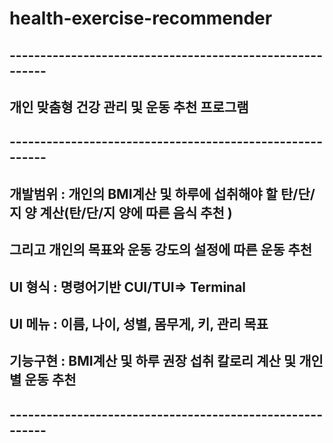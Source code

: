 # health-exercise-recommender

## ---------------------------------------------------------
## 개인 맞춤형 건강 관리 및 운동 추천 프로그램
## ---------------------------------------------------------
## 개발범위 : 개인의 BMI계산 및 하루에 섭취해야 할  탄/단/지 양 계산(탄/단/지 양에 따른 음식 추천 )
##           그리고 개인의 목표와 운동 강도의 설정에 따른 운동 추천 
## UI 형식 : 명령어기반 CUI/TUI=> Terminal
## UI 메뉴 : 이름, 나이, 성별, 몸무게, 키, 관리 목표 
## 기능구현 : BMI계산 및 하루 권장 섭취 칼로리 계산 및 개인별 운동 추천
## --------------------------------------------------------- 
